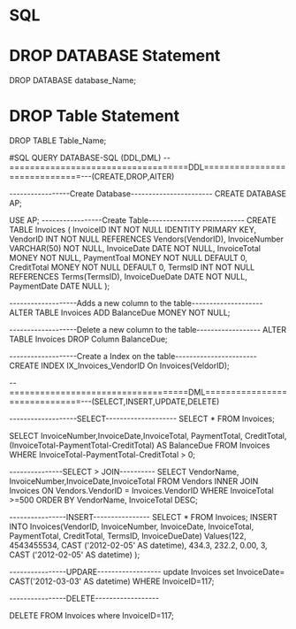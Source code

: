 # SQL
# DROP DATABASE Statement
  DROP DATABASE database_Name;
# DROP Table Statement
  DROP TABLE Table_Name;
  












#SQL QUERY
DATABASE-SQL (DDL,DML)
--===================================DDL==============================---(CREATE,DROP,AITER)

-----------------Create Database-----------------------
CREATE DATABASE AP;

USE AP;
-----------------Create Table---------------------------
CREATE TABLE Invoices
(
InvoiceID         INT         NOT NULL IDENTITY PRIMARY KEY,
VendorID          INT         NOT NULL REFERENCES Vendors(VendorID),
InvoiceNumber     VARCHAR(50) NOT NULL,
InvoiceDate       DATE        NOT NULL,
InvoiceTotal      MONEY       NOT NULL,
PaymentToal       MONEY       NOT NULL DEFAULT 0,
CreditTotal       MONEY       NOT NULL DEFAULT 0,
TermsID           INT         NOT NULL REFERENCES Terms(TermsID),
InvoiceDueDate    DATE        NOT NULL,
PaymentDate       DATE        NULL
);

-------------------Adds a new column to the table--------------------
ALTER TABLE Invoices 
ADD BalanceDue MONEY NOT NULL;

-------------------Delete a new column to the table------------------
ALTER TABLE Invoices 
DROP Column BalanceDue;

-------------------Create a Index on the table-----------------------
CREATE INDEX IX_Invoices_VendorID
       On Invoices(VeldorID);  
	   



--===================================DML==============================---(SELECT,INSERT,UPDATE,DELETE)

-------------------SELECT--------------------
SELECT * FROM Invoices;

SELECT InvoiceNumber,InvoiceDate,InvoiceTotal, PaymentTotal, CreditTotal,
(InvoiceTotal-PaymentTotal-CreditTotal) AS BalanceDue
FROM Invoices
WHERE InvoiceTotal-PaymentTotal-CreditTotal > 0;

---------------SELECT > JOIN----------
SELECT VendorName, InvoiceNumber,InvoiceDate,InvoiceTotal FROM Vendors 
INNER JOIN Invoices 
ON Vendors.VendorID = Invoices.VendorID
WHERE InvoiceTotal >=500
ORDER BY VendorName, InvoiceTotal DESC;

----------------INSERT----------------
SELECT * FROM Invoices;
INSERT INTO Invoices(VendorID, InvoiceNumber, InvoiceDate, InvoiceTotal, PaymentTotal, CreditTotal, TermsID, InvoiceDueDate)
Values(122, 4543455534, CAST ('2012-02-05' AS datetime), 434.3, 232.2, 0.00, 3,  CAST ('2012-02-05' AS datetime) );

----------------UPDARE------------------
update Invoices 
set InvoiceDate= CAST('2012-03-03' AS datetime)
WHERE InvoiceID=117;

----------------DELETE------------------

DELETE FROM Invoices where InvoiceID=117;

